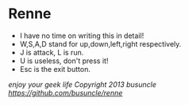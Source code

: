 Renne
=====

* I have no time on writing this in detail!
* W,S,A,D stand for up,down,left,right respectively.
* J is attack, L is run.
* U is useless, don't press it!
* Esc is the exit button.
  
_enjoy your geek life_ 
_Copyright 2013 busuncle_
_https://github.com/busuncle/renne_
